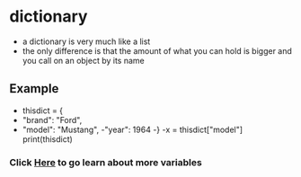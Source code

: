 # dictionary #
- a dictionary is very much like a list
- the only difference is that the amount of what you can hold is bigger and you call on an object by its name
## Example ##
- thisdict = {
-  "brand": "Ford",
- "model": "Mustang",
-"year": 1964
-}
-x = thisdict["model"]
print(thisdict)
### Click [Here](https://github.com/AileshC/Basic_Python/blob/master/Type.md) to go learn about more variables ###
